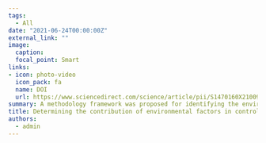 ```yaml
---
tags:
  - All
date: "2021-06-24T00:00:00Z"
external_link: ""
image:
  caption: 
  focal_point: Smart
links:
- icon: photo-video
  icon_pack: fa
  name: DOI
  url: https://www.sciencedirect.com/science/article/pii/S1470160X21009523?via%3Dihub
summary: A methodology framework was proposed for identifying the environmental controls of dust pollution in western Iran using game theory and different machine-learning models. Here, we observed that the DNN model was most effective in predicting DSI in the cold and warm months of western Iran when compared to the MLR, GPR, XGB, and RF models.  
title: Determining the contribution of environmental factors in controlling dust pollution during cold and warm months of western Iran using different data mining algorithms and game theory
authors: 
  - admin
---
```


